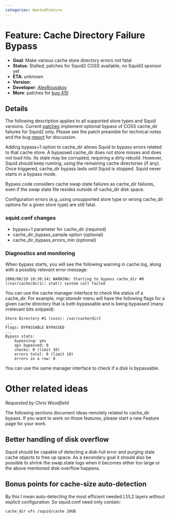 ```yaml
---
categories: WantedFeature
---
```

# Feature: Cache Directory Failure Bypass

- **Goal**: Make various cache store directory errors not fatal
- **Status**: Stalled; patches for Squid2 COSS available, no Squid3
  sponsor yet
- **ETA**: unknown
- **Version**:
- **Developer**: [AlexRousskov](/AlexRousskov)
- **More**: patches for
  [bug 410](https://bugs.squid-cache.org/show_bug.cgi?id=410)

## Details

The following description applies to all supported store types and Squid
versions. Current
[patches](http://bugs.squid-cache.org/attachment.cgi?bugid=410&action=viewall)
implement optional bypass of COSS cache_dir failures for Squid2 only.
Please see the patch preamble for technical notes and the bug
[report](https://bugs.squid-cache.org/show_bug.cgi?id=410) for
discussion.

Adding bypass=1 option to cache_dir allows Squid to bypass errors
related to that cache store. A bypassed cache_dir does not store misses
and does not load hits. Its state may be corrupted, requiring a dirty
rebuild. However, Squid should keep running, using the remaining cache
directories (if any). Once triggered, cache_dir bypass lasts until
Squid is stopped. Squid never starts in a bypass mode.

Bypass code considers cache swap state failures as cache_dir failures,
even if the swap state file resides outside of cache_dir disk space.

Configuration errors (e.g.,using unsupported store type or wrong
cache_dir options for a given store type) are still fatal.

### squid.conf changes

- bypass=1 parameter for cache_dir (required)
- cache_dir_bypass_sample option (optional)
- cache_dir_bypass_errors_min (optional)

### Diagnostics and monitoring

When bypass starts, you will see the following warning in cache.log,
along with a possibly relevant error message:

    2008/08/29 10:38:14| WARNING: Starting to bypass cache_dir #0
    (/var/cache/dir1): stat() system call failed

You can use the cache manager interface to check the status of a
cache_dir. For example, mgr:storedir menu will have the following flags
for a given cache directory that is both bypassable and is being
bypassed (many irrelevant bits snipped):

    Store Directory #1 (coss): /var/cache/dir2
    ...
    Flags: BYPASSABLE BYPASSED
    ...
    Bypass stats:
        bypassing: yes
        ops bypassed: 0
        checks: 0 (limit 10)
        errors total: 0 (limit 10)
        errors in a row: 0

You can use the same manager interface to check if a disk is bypassable.

# Other related ideas

*Requested by Chris Woodfield*

The following sections document ideas remotely related to cache_dir
bypass. If you want to work on those features, please start a new
Feature page for your work.

## Better handling of disk overflow

Squid should be capable of detecting a disk-full error and purging stale
cache objects to free up space. As a secondary goal it should also be
possible to shrink the swap.state logs when it becomes either too large
or the above mentioned disk-overflow happens.

## Bonus points for cache-size auto-detection

By this I mean auto-detecting the most efficient needed L1/L2 layers
without explicit configuration. So squid.conf need only contain:

    cache_dir ufs /squid/cache 20GB
